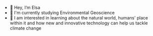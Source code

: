- 👋 Hey, I’m Elsa
- 📖 I'm currently studying Environmental Geoscience
- 🌱 I am interested in learning about the natural world, humans' place within it and how new and innovative technology can help us tackle climate change 
